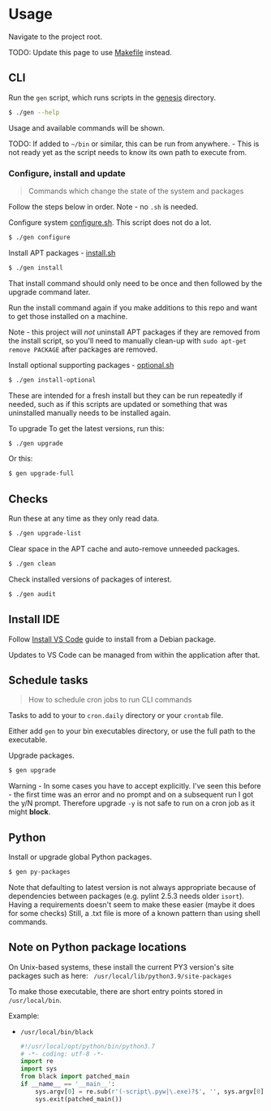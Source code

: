 # Usage

Navigate to the project root.

TODO: Update this page to use [Makefile](/Makefile) instead.


## CLI

Run the `gen` script, which runs scripts in the [genesis](/genesis) directory.

```sh
$ ./gen --help
```

Usage and available commands will be shown.

TODO: If added to `~/bin` or similar, this can be run from anywhere. - This is not ready yet as the script needs to know its own path to execute from.


### Configure, install and update
> Commands which change the state of the system and packages

Follow the steps below in order. Note - no `.sh` is needed.

Configure system [configure.sh](/genesis/config.sh). This script does not do a lot.

```sh
$ ./gen configure
```

Install APT packages - [install.sh](/genesis/install.sh)

```sh
$ ./gen install
```

That install command should only need to be once and then followed by the upgrade command later.

Run the install command again if you make additions to this repo and want to get those installed on a machine.

Note - this project will _not_ uninstall APT packages if they are removed from the install script, so you'll need to manually clean-up with `sudo apt-get remove PACKAGE` after packages are removed.

Install optional supporting packages - [optional.sh](/genesis/install-optional.sh)

```sh
$ ./gen install-optional
```

These are intended for a fresh install but they can be run repeatedly if needed, such as if this scripts are updated or something that was uninstalled manually needs to be installed again.

To upgrade To get the latest versions, run this:

```sh
$ ./gen upgrade
```

Or this:

```sh
$ gen upgrade-full
```


## Checks

Run these at any time as they only read data.

```sh
$ ./gen upgrade-list
```

Clear space in the APT cache and auto-remove unneeded packages.

```sh
$ ./gen clean
```

Check installed versions of packages of interest.

```sh
$ ./gen audit
```


## Install IDE

Follow [Install VS Code](/docs/install-vs-code.md) guide to install from a Debian package.

Updates to VS Code can be managed from within the application after that.


## Schedule tasks
> How to schedule cron jobs to run CLI commands

<!-- This could be moved to a separate section even as Configure, but it must follow Usage/CLI -->

Tasks to add to your to `cron.daily` directory or your `crontab` file.

Either add `gen` to your bin executables directory, or use the full path to the executable.

Upgrade packages.

```sh
$ gen upgrade
```

Warning - In some cases you have to accept explicitly. I've seen this before - the first time was an error and no
prompt and on a subsequent run I got the y/N prompt. Therefore upgrade `-y` is not safe to run on a
cron job as it might **block**.


## Python

Install or upgrade global Python packages.

```sh
$ gen py-packages
```

Note that defaulting to latest version is not always appropriate because of dependencies
between packages (e.g. pylint 2.5.3 needs older `isort`).
Having a requirements doesn't seem to make these easier (maybe it does for some checks)
Still, a .txt file is more of a known pattern than using shell commands.



## Note on Python package locations

On Unix-based systems, these install the current PY3 version's site packages  such as here: ` /usr/local/lib/python3.9/site-packages`

To make those executable, there are short entry points stored in `/usr/local/bin`.

Example:

- `/usr/local/bin/black`
    ```python
    #!/usr/local/opt/python/bin/python3.7
    # -*- coding: utf-8 -*-
    import re
    import sys
    from black import patched_main
    if __name__ == '__main__':
        sys.argv[0] = re.sub(r'(-script\.pyw|\.exe)?$', '', sys.argv[0])
        sys.exit(patched_main())
    ```
